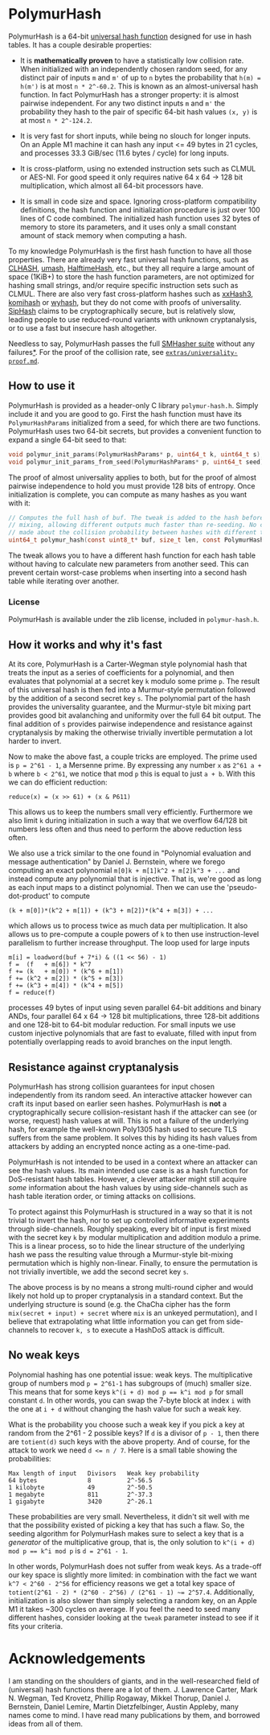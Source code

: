 # PolymurHash

PolymurHash is a 64-bit [universal hash
function](https://en.wikipedia.org/wiki/Universal_hashing) designed for use
in hash tables. It has a couple desirable properties:

 - It is **mathematically proven** to have a statistically low collision rate.
   When initialized with an independently chosen random seed, for any distinct
   pair of inputs `m` and `m'` of up to `n` bytes the probability that `h(m) =
   h(m')` is at most `n * 2^-60.2`. This is known as an almost-universal hash
   function. In fact PolymurHash has a stronger property: it is almost pairwise
   independent. For any two distinct inputs `m` and `m'` the probability they
   hash to the pair of specific 64-bit hash values `(x, y)` is at most `n *
   2^-124.2`.
 
 - It is very fast for short inputs, while being no slouch for longer inputs. On
   an Apple M1 machine it can hash any input <= 49 bytes in 21 cycles, and
   processes 33.3 GiB/sec (11.6 bytes / cycle) for long inputs.
   
 - It is cross-platform, using no extended instruction sets such as
   CLMUL or AES-NI. For good speed it only requires native 64 x 64 -> 128 bit
   multiplication, which almost all 64-bit processors have.

 - It is small in code size and space. Ignoring cross-platform compatibility
   definitions, the hash function and initialization procedure is just over 100
   lines of C code combined. The initialized hash function uses 32 bytes of
   memory to store its parameters, and it uses only a small constant amount of
   stack memory when computing a hash.
   
To my knowledge PolymurHash is the first hash function to have all those
properties. There are already very fast universal hash functions, such as
[CLHASH](https://github.com/lemire/clhash),
[umash](https://github.com/backtrace-labs/umash),
[HalftimeHash](https://github.com/jbapple/HalftimeHash), etc., but they all
require a large amount of space (1KiB+) to store the hash function parameters,
are not optimized for hashing small strings, and/or require specific instruction
sets such as CLMUL. There are also very fast cross-platform hashes such as
[xxHash3](https://github.com/Cyan4973/xxHash),
[komihash](https://github.com/avaneev/komihash) or
[wyhash](https://github.com/wangyi-fudan/wyhash), but they do not come with
proofs of universality. [SipHash](https://en.wikipedia.org/wiki/SipHash) claims
to be cryptographically secure, but is relatively slow, leading people to use
reduced-round variants with unknown cryptanalysis, or to use a fast but insecure
hash altogether.

Needless to say, PolymurHash passes the full [SMHasher
suite](https://github.com/rurban/smhasher/) without any failures[*](https://github.com/rurban/smhasher/issues/114#issuecomment-1587631635). For the proof
of the collision rate, see
[`extras/universality-proof.md`](extras/universality-proof.md).


## How to use it

PolymurHash is provided as a header-only C library `polymur-hash.h`. Simply
include it and you are good to go. First the hash function must have its
`PolymurHashParams` initialized from a seed, for which there are two functions.
PolymurHash uses two 64-bit secrets, but provides a convenient function to
expand a single 64-bit seed to that:

```c
void polymur_init_params(PolymurHashParams* p, uint64_t k, uint64_t s);
void polymur_init_params_from_seed(PolymurHashParams* p, uint64_t seed);
```

The proof of almost universality applies to both, but for the proof of almost
pairwise independence to hold you must provide 128 bits of entropy. Once
initialization is complete, you can compute as many hashes as you want with it:

```c
// Computes the full hash of buf. The tweak is added to the hash before final
// mixing, allowing different outputs much faster than re-seeding. No claims are
// made about the collision probability between hashes with different tweaks.
uint64_t polymur_hash(const uint8_t* buf, size_t len, const PolymurHashParams* p, uint64_t tweak);
```

The tweak allows you to have a different hash function for each hash table
without having to calculate new parameters from another seed. This can prevent
certain worst-case problems when inserting into a second hash table while
iterating over another.

### License

PolymurHash is available under the zlib license, included in `polymur-hash.h`.


## How it works and why it's fast

At its core, PolymurHash is a Carter-Wegman style polynomial hash that treats
the input as a series of coefficients for a polynomial, and then evaluates that
polynomial at a secret key `k` modulo some prime `p`. The result of this
universal hash is then fed into a Murmur-style permutation followed by the
addition of a second secret key `s`. The polynomial part of the hash provides
the universality guarantee, and the Murmur-style bit mixing part provides good
bit avalanching and uniformity over the full 64 bit output. The final addition
of `s` provides pairwise independence and resistance against cryptanalysis by
making the otherwise trivially invertible permutation a lot harder to invert.

Now to make the above fast, a couple tricks are employed. The prime used is
`p = 2^61 - 1`, a Mersenne prime. By expressing any number `x` as `2^61 a + b`
where `b < 2^61`, we notice that mod `p` this is equal to just `a + b`. With
this we can do efficient reduction:

    reduce(x) = (x >> 61) + (x & P611)
    
This allows us to keep the numbers small very efficiently. Furthermore we also
limit `k` during initialization in such a way that we overflow 64/128 bit
numbers less often and thus need to perform the above reduction less often.

We also use a trick similar to the one found in "Polynomial evaluation and
message authentication" by Daniel J. Bernstein, where we forego computing an
exact polynomial `m[0]k + m[1]k^2 + m[2]k^3 + ...` and instead compute any
polynomial that is injective. That is, we're good as long as each input maps to
a distinct polynomial. Then we can use the 'pseudo-dot-product' to compute

    (k + m[0])*(k^2 + m[1]) + (k^3 + m[2])*(k^4 + m[3]) + ...

which allows us to process twice as much data per multiplication. It also
allows us to pre-compute a couple powers of `k` to then use instruction-level
parallelism to further increase throughput. The loop used for large inputs

    m[i] = loadword(buf + 7*i) & ((1 << 56) - 1)
    f =  (f   + m[6]) * k^7
    f += (k   + m[0]) * (k^6 + m[1])
    f += (k^2 + m[2]) * (k^5 + m[3])
    f += (k^3 + m[4]) * (k^4 + m[5])
    f = reduce(f)

processes 49 bytes of input using seven parallel 64-bit additions and binary
ANDs, four parallel 64 x 64 -> 128 bit multiplications, three 128-bit additions
and one 128-bit to 64-bit modular reduction. For small inputs we use custom
injective polynomials that are fast to evaluate, filled with input from
potentially overlapping reads to avoid branches on the input length.


## Resistance against cryptanalysis

PolymurHash has strong collision guarantees for input chosen independently from
its random seed. An interactive attacker however can craft its input based on
earlier seen hashes. PolymurHash is **not** a cryptographically secure
collision-resistant hash if the attacker can see (or worse, request) hash values
at will. This is not a failure of the underlying hash, for example the
well-known Poly1305 hash used to secure TLS suffers from the same problem. It
solves this by hiding its hash values from attackers by adding an encrypted
nonce acting as a one-time-pad.

PolymurHash is not intended to be used in a context where an attacker can see
the hash values. Its main intended use case is as a hash function for
DoS-resistant hash tables. However, a clever attacker might still acquire
*some* information about the hash values by using side-channels such as
hash table iteration order, or timing attacks on collisions.

To protect against this PolymurHash is structured in a way so that it is not
trivial to invert the hash, nor to set up controlled informative experiments
through side-channels. Roughly speaking, every bit of input is first mixed with
the secret key `k` by modular multiplication and addition modulo a prime. This
is a linear process, so to hide the linear structure of the underlying hash we
pass the resulting value through a Murmur-style bit-mixing permutation which is
highly non-linear. Finally, to ensure the permutation is not trivially
invertible, we add the second secret key `s`.

The above process is by no means a strong multi-round cipher and would likely
not hold up to proper cryptanalysis in a standard context. But the underlying
structure is sound (e.g. the ChaCha cipher has the form `mix(secret + input) +
secret` where `mix` is an unkeyed permutation), and I believe that extrapolating
what little information you can get from side-channels to recover `k, s` to
execute a HashDoS attack is difficult.


## No weak keys

Polynomial hashing has one potential issue: weak keys. The multiplicative group
of numbers mod `p = 2^61-1` has subgroups of (much) smaller size. This means
that for some keys `k^(i + d) mod p == k^i mod p` for small constant `d`. In
other words, you can swap the 7-byte block at index `i` with the one at `i + d`
without changing the hash value for such a weak key.

What is the probability you choose such a weak key if you pick a key at random
from the 2^61 - 2 possible keys? If `d` is a divisor of `p - 1`, then there are
`totient(d)` such keys with the above property. And of course, for the attack to
work we need `d <= n / 7`. Here is a small table showing the probabilities:

    Max length of input   Divisors   Weak key probability
    64 bytes              8          2^-56.5
    1 kilobyte            49         2^-50.5
    1 megabyte            811        2^-37.3
    1 gigabyte            3420       2^-26.1
    
These probabilities are very small. Nevertheless, it didn't sit well with me
that the possibility existed of picking a key that has such a flaw. So, the
seeding algorithm for PolymurHash makes sure to select a key that is a
*generator* of the multiplicative group, that is, the only solution to
`k^(i + d) mod p == k^i mod p` is `d = 2^61 - 1`.

In other words, PolymurHash does not suffer from weak keys. As a trade-off our
key space is slightly more limited: in combination with the fact we want `k^7 <
2^60 - 2^56` for efficiency reasons we get a total key space of `totient(2^61 -
2) * (2^60 - 2^56) / (2^61 - 1) ~= 2^57.4`. Additionally, initialization is also
slower than simply selecting a random key, on an Apple M1 it takes ~300 cycles
on average. If you feel the need to seed many different hashes, consider looking
at the `tweak` parameter instead to see if it fits your criteria.


# Acknowledgements

I am standing on the shoulders of giants, and in the well-researched field of
(universal) hash functions there are a lot of them. J. Lawrence Carter, Mark N.
Wegman, Ted Krovetz, Phillip Rogaway, Mikkel Thorup, Daniel J. Bernstein, Daniel
Lemire, Martin Dietzfelbinger, Austin Appleby, many names come to mind. I have
read many publications by them, and borrowed ideas from all of them.
